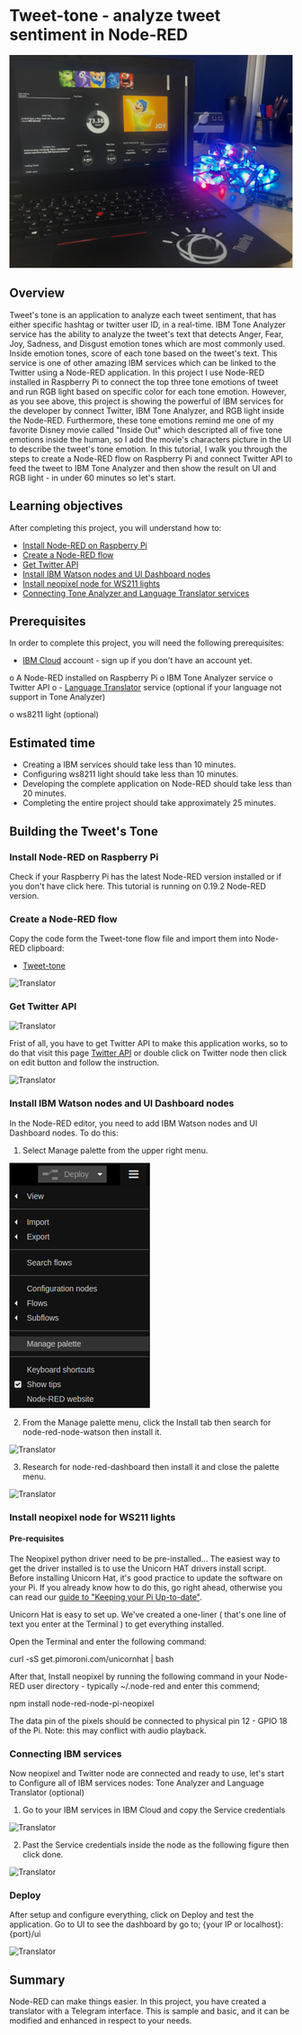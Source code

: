 # Tweet-tone - analyze tweet sentiment in Node-RED

![`Tweet-tone`](images/1.jpg)

## Overview
Tweet's tone is an application to analyze each tweet sentiment, that has either specific hashtag or twitter user ID, in a real-time. IBM Tone Analyzer service has the ability to analyze the tweet's text that detects Anger, Fear, Joy, Sadness, and Disgust emotion tones which are most commonly used. Inside emotion tones, score of each tone based on the tweet's text. This service is one of other amazing IBM services which can be linked to the Twitter using a Node-RED application. In this project I use Node-RED installed in Raspberry Pi to connect the top three tone emotions of tweet and run RGB light based on specific color for each tone emotion. However, as you see above, this project is showing the powerful of IBM services for the developer by connect Twitter, IBM Tone Analyzer, and RGB light inside the Node-RED. Furthermore, these tone emotions remind me one of my favorite Disney movie called "Inside Out" which descripted all of five tone emotions inside the human, so I add the movie's characters picture in the UI to describe the tweet's tone emotion. 
In this tutorial, I walk you through the steps to create a Node-RED flow on Raspberry Pi and connect Twitter API to feed the tweet to IBM Tone Analyzer and then show the result on UI and RGB light - in under 60 minutes so let's start.

## Learning objectives

After completing this project, you will understand how to:
- [Install Node-RED on Raspberry Pi](#Install-Node-RED-on-Raspberry-Pi)
- [Create a Node-RED flow](#Create-a-Node-RED-flow)
- [Get Twitter API](#Get-Twitter-API)
- [Install IBM Watson nodes and UI Dashboard nodes](#Install-IBM-Watson-nodes-and-UI-Dashboard-nodes)
- [Install neopixel node for WS211 lights](#Install-neopixel-node-for-WS211-lights)
- [Connecting Tone Analyzer and Language Translator services](#Connecting-IBM-services)

## Prerequisites
In order to complete this project, you will need the following prerequisites:
- [IBM Cloud](https://www.ibm.com/cloud/) account - sign up if you don't have an account yet.

o	A Node-RED installed on Raspberry Pi 
o	IBM Tone Analyzer service
o	Twitter API
o	- [Language Translator](https://github.com/watson-developer-cloud/node-red-labs/blob/master/basic_examples/language_translator/README.md) service (optional if your language not support in Tone Analyzer)

o	ws8211 light (optional)

## Estimated time

- Creating a IBM services should take less than 10 minutes.
- Configuring ws8211 light should take less than 10 minutes.
- Developing the complete application on Node-RED should take less than 20 minutes.
- Completing the entire project should take approximately 25 minutes.

## Building the Tweet's Tone
### Install Node-RED on Raspberry Pi

Check if your Raspberry Pi has the latest Node-RED version installed or if you don't have click here. This tutorial is running on 0.19.2 Node-RED version.

### Create a Node-RED flow

Copy the code form the Tweet-tone flow file and import them into Node-RED clipboard:


- [Tweet-tone](tweet-tone.json)

![`Translator`](images/2.jpg)

### Get Twitter API
![`Translator`](images/3.jpg)


Frist of all, you have to get Twitter API to make this application works, so to do that visit this page [Twitter API](https://apps.twitter.com/) or double click on Twitter node then click on edit button and follow the instruction.  

![`Translator`](images/4.jpg)

### Install IBM Watson nodes and UI Dashboard nodes

In the Node-RED editor, you need to add IBM Watson nodes and UI Dashboard nodes. To do this:
1.	Select Manage palette from the upper right menu.

![`Translator`](images/5.jpg)

2.	From the Manage palette menu, click the Install tab then search for node-red-node-watson then install it.

![`Translator`](images/6.jpg)

3.	Research for node-red-dashboard then install it and close the palette menu.

![`Translator`](images/7.jpg)



### Install neopixel node for WS211 lights 

#### Pre-requisites
The Neopixel python driver need to be pre-installed... The easiest way to get the driver installed is to use the Unicorn HAT drivers install script. Before installing Unicorn Hat, it's good practice to update the software on your Pi. If you already know how to do this, go right ahead, otherwise you can read our [guide to "Keeping your Pi Up-to-date"](https://learn.pimoroni.com/tutorial/raspberry-pi/keeping-your-raspberry-pi-updated).

Unicorn Hat is easy to set up. We've created a one-liner ( that's one line of text you enter at the Terminal ) to get everything installed.

Open the Terminal and enter the following command:

curl -sS get.pimoroni.com/unicornhat | bash

After that, Install neopixel by running the following command in your Node-RED user directory - typically ~/.node-red and enter this commend;

npm install node-red-node-pi-neopixel

The data pin of the pixels should be connected to physical pin 12 - GPIO 18 of the Pi. 
Note: this may conflict with audio playback.




### Connecting IBM services


Now neopixel and Twitter node are connected and ready to use, let's start to 
Configure all of IBM services nodes: Tone Analyzer and Language Translator (optional)
1.	Go to your IBM services in IBM Cloud and copy the Service credentials

![`Translator`](images/8.jpg)

2.	Past the Service credentials inside the node as the following figure then click done.

![`Translator`](images/9.jpg)

### Deploy

After setup and configure everything, click on Deploy and test the application. Go to UI to see the dashboard by go to; {your IP or localhost}:{port}/ui

![`Translator`](images/10.jpg)


## Summary
Node-RED can make things easier. In this project, you have created a translator with a Telegram interface. This is sample and basic, and it can be modified and enhanced in respect to your needs.
